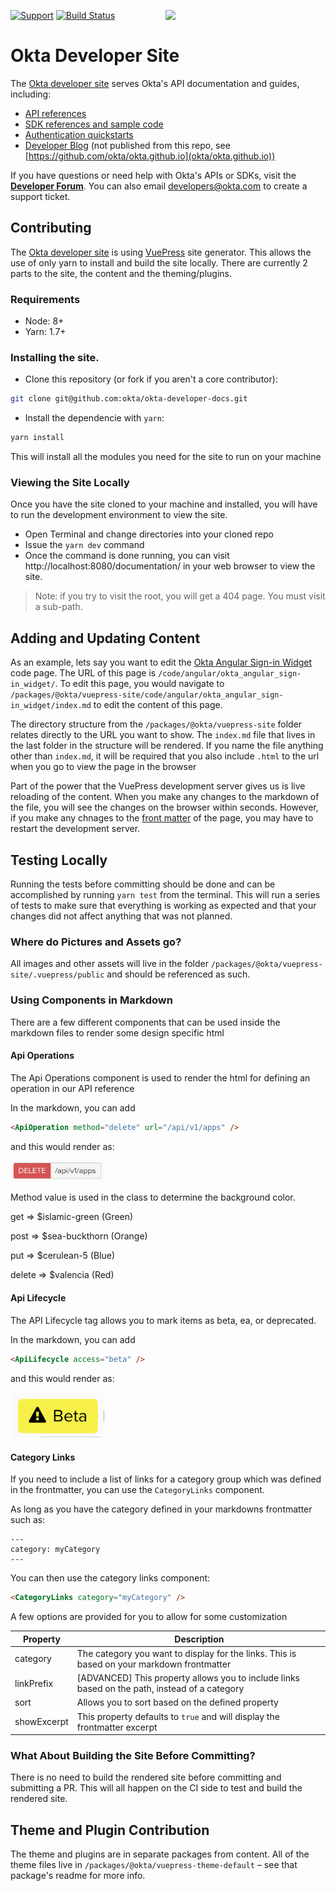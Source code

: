 [<img src="https://devforum.okta.com/uploads/oktadev/original/1X/bf54a16b5fda189e4ad2706fb57cbb7a1e5b8deb.png" align="right" width="256px"/>][doc]

[![Support](https://img.shields.io/badge/support-developer%20forum-blue.svg)][devforum] [![Build Status](https://travis-ci.org/okta/okta.github.io.svg?branch=source)](https://travis-ci.org/okta/okta.github.io)

# Okta Developer Site

The [Okta developer site][doc] serves Okta's API documentation and guides, including:
- [API references](https://developer.okta.com/docs/api/resources/)
- [SDK references and sample code](https://developer.okta.com/documentation/)
- [Authentication quickstarts](https://developer.okta.com/quickstart/)
- [Developer Blog](https://developer.okta.com/blog/) (not published from this repo, see [https://github.com/okta/okta.github.io](okta/okta.github.io))

If you have questions or need help with Okta's APIs or SDKs, visit the **[Developer Forum][devforum]**. You can also email developers@okta.com to create a support ticket.

## Contributing
The [Okta developer site][doc] is using [VuePress][vuepress] site generator. This allows the use of only yarn to install and build the site locally.
There are currently 2 parts to the site, the content and the theming/plugins.

### Requirements
 - Node: 8+
 - Yarn: 1.7+

### Installing the site.
 - Clone this repository (or fork if you aren't a core contributor):

 ```sh
 git clone git@github.com:okta/okta-developer-docs.git
 ```

- Install the dependencie with `yarn`:
```sh
yarn install
```

This will install all the modules you need for the site to run on your machine

### Viewing the Site Locally
Once you have the site cloned to your machine and installed, you will have to run the development environment to view the site.

 - Open Terminal and change directories into your cloned repo
 - Issue the `yarn dev` command
 - Once the command is done running, you can visit http://localhost:8080/documentation/ in your web browser to view the site.
 > Note: if you try to visit the root, you will get a 404 page.  You must visit a sub-path.

## Adding and Updating Content
As an example, lets say you want to edit the [Okta Angular Sign-in Widget](https://developer.okta.com/code/angular/okta_angular_sign-in_widget/) code page. The URL of this page is `/code/angular/okta_angular_sign-in_widget/`.
To edit this page, you would navigate to `/packages/@okta/vuepress-site/code/angular/okta_angular_sign-in_widget/index.md` to edit the content of this page.

The directory structure from the `/packages/@okta/vuepress-site` folder relates directly to the URL you want to show. The `index.md` file that lives in the last folder in the structure will be rendered.
If you name the file anything other than `index.md`, it will be required that you also include `.html` to the url when you go to view the page in the browser

Part of the power that the VuePress development server gives us is live reloading of the content. When you make any changes to the markdown of the file, you will see the changes on the browser within seconds.
However, if you make any chnages to the [front matter](https://github.com/vuejs/vuepress/blob/master/packages/docs/docs/guide/frontmatter.md) of the page, you may have to restart the development server.

## Testing Locally
Running the tests before committing should be done and can be accomplished by running `yarn test` from the terminal. This will run a series of tests to make sure that everything is working as expected and that your changes did not affect anything that was not planned.

### Where do Pictures and Assets go?
All images and other assets will live in the folder `/packages/@okta/vuepress-site/.vuepress/public` and should be referenced as such.

### Using Components in Markdown
There are a few different components that can be used inside the markdown files to render some design specific html

#### Api Operations
The Api Operations component is used to render the html for defining an operation in our API reference

In the markdown, you can add
```html
<ApiOperation method="delete" url="/api/v1/apps" />
```
and this would render as:

<img src=".github/images/api-operations-rendered.png" width="150px"/>

Method value is used in the class to determine the background color.

get => $islamic-green (Green)

post => $sea-buckthorn (Orange)

put => $cerulean-5 (Blue)

delete => $valencia (Red)

#### Api Lifecycle
The API Lifecycle tag allows you to mark items as beta, ea, or deprecated.

In the markdown, you can add
```html
<ApiLifecycle access="beta" />
```
and this would render as:

<img src=".github/images/api-lifecycle-rendered.png" width="150px"/>

#### Category Links
If you need to include a list of links for a category group which was defined in the frontmatter, you can use the `CategoryLinks` component.

As long as you have the category defined in your markdowns frontmatter such as:

```
---
category: myCategory
---
```

You can then use the category links component:

```html
<CategoryLinks category="myCategory" />
```

A few options are provided for you to allow for some customization

| Property    | Description                                                                                   |
|-------------|-----------------------------------------------------------------------------------------------|
| category    | The category you want to display for the links. This is based on your markdown frontmatter    |
| linkPrefix  | [ADVANCED] This property allows you to include links based on the path, instead of a category |
| sort        | Allows you to sort based on the defined property                                              |
| showExcerpt | This property defaults to `true` and will display the frontmatter excerpt                     |


### What About Building the Site Before Committing?
There is no need to build the rendered site before committing and submitting a PR. This will all happen on the CI side to test and build the rendered site.


## Theme and Plugin Contribution
The theme and plugins are in separate packages from content. All of the theme files live in `/packages/@okta/vuepress-theme-default` – see that package's readme for more info.

[doc]: https://developer.okta.com
[devforum]: https://devforum.okta.com
[vuepress]: https://vuepress.vuejs.org
